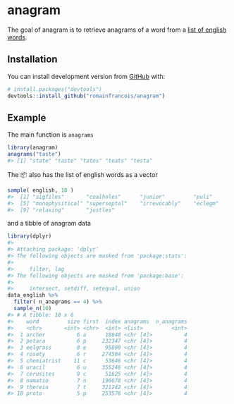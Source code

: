 
<!-- README.md is generated from README.Rmd. Please edit that file -->

# anagram

The goal of anagram is to retrieve anagrams of a word from a [list of
english words](https://github.com/dwyl/english-words).

## Installation

You can install development version from [GitHub](https://github.com/)
with:

``` r
# install.packages("devtools")
devtools::install_github("romainfrancois/anagram")
```

## Example

The main function is `anagrams`

``` r
library(anagram)
anagrams("taste")
#> [1] "state" "taste" "tates" "teats" "testa"
```

The 📦 also has the list of english words as a vector

``` r
sample( english, 10 )  
#>  [1] "sigfiles"       "coalholes"      "junior"         "puli"          
#>  [5] "monophysitical" "superseptal"    "irrevocably"    "eclegm"        
#>  [9] "relaxing"       "justles"
```

and a tibble of anagram data

``` r
library(dplyr)
#> 
#> Attaching package: 'dplyr'
#> The following objects are masked from 'package:stats':
#> 
#>     filter, lag
#> The following objects are masked from 'package:base':
#> 
#>     intersect, setdiff, setequal, union
data_english %>% 
  filter( n_anagrams == 4) %>% 
  sample_n(10)
#> # A tibble: 10 x 6
#>    word         size first  index anagrams  n_anagrams
#>    <chr>       <int> <chr>  <int> <list>         <int>
#>  1 archer          6 a      18848 <chr [4]>          4
#>  2 petara          6 p     232347 <chr [4]>          4
#>  3 eelgrass        8 e      95899 <chr [4]>          4
#>  4 rosety          6 r     274504 <chr [4]>          4
#>  5 chemiatrist    11 c      53646 <chr [4]>          4
#>  6 uracil          6 u     355246 <chr [4]>          4
#>  7 cerusites       9 c      51625 <chr [4]>          4
#>  8 namatio         7 n     196678 <chr [4]>          4
#>  9 therein         7 t     321242 <chr [4]>          4
#> 10 proto           5 p     253576 <chr [4]>          4
```
